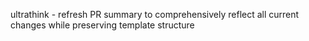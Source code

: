 ultrathink - refresh PR summary to comprehensively reflect all current changes while preserving template structure